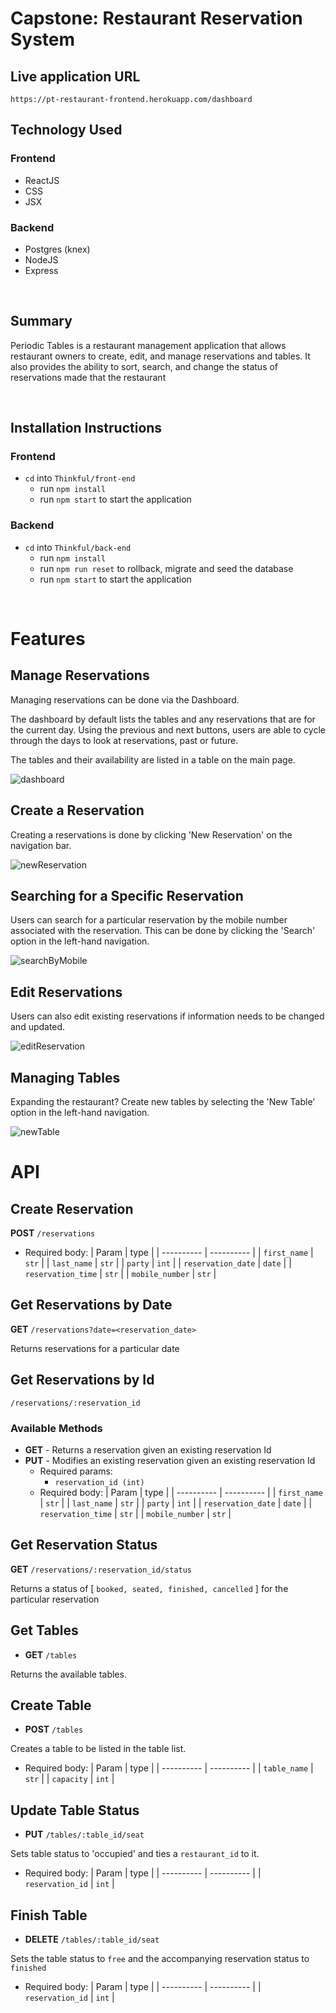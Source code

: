 # Capstone: Restaurant Reservation System

## Live application URL
`https://pt-restaurant-frontend.herokuapp.com/dashboard`

## Technology Used
### Frontend
- ReactJS
- CSS
- JSX

### Backend
- Postgres (knex)
- NodeJS
- Express

<br>

## Summary
Periodic Tables is a restaurant management application that allows restaurant owners to create, edit, and manage reservations and tables. It also provides the ability to sort, search, and change the status of reservations made that the restaurant

<br>

## Installation Instructions

### Frontend
- `cd` into `Thinkful/front-end`
  - run `npm install`
  - run `npm start` to start the application

### Backend
- `cd` into `Thinkful/back-end`
  - run `npm install`
  - run `npm run reset` to rollback, migrate and seed the database
  - run `npm start` to start the application

<br>

# Features

## Manage Reservations
Managing reservations can be done via the Dashboard.

The dashboard by default lists the tables and any reservations that are for the current day. Using the previous and next buttons, users are able to cycle through the days to look at reservations, past or future.

The tables and their availability are listed in a table on the main page.

![dashboard](https://github.com/BHowle/periodic-tables-thinkful/blob/main/images/Dashboard.PNG)

## Create a Reservation
Creating a reservations is done by clicking 'New Reservation' on the navigation bar.

![newReservation](https://github.com/BHowle/periodic-tables-thinkful/blob/main/images/CreateReservation.PNG)

## Searching for a Specific Reservation
Users can search for a particular reservation by the mobile number associated with the reservation. This can be done by clicking the 'Search' option in the left-hand navigation.

![searchByMobile](https://github.com/BHowle/periodic-tables-thinkful/blob/main/images/Search.PNG)

## Edit Reservations
Users can also edit existing reservations if information needs to be changed and updated.

![editReservation](https://github.com/BHowle/periodic-tables-thinkful/blob/main/images/EditReservation.PNG)

## Managing Tables
Expanding the restaurant? Create new tables by selecting the 'New Table' option in the left-hand navigation.

![newTable](https://github.com/BHowle/periodic-tables-thinkful/blob/main/images/CreateTables.PNG)


# API

## Create Reservation
**POST** `/reservations`
  - Required body:
    | Param      |  type     |
    | ---------- | ---------- |
    | `first_name` | `str` |
    | `last_name` | `str` |
    | `party` | `int` |
    | `reservation_date` | `date` |
    | `reservation_time` | `str` |
    | `mobile_number` | `str` |




## Get Reservations by Date
**GET** `/reservations?date=<reservation_date>`

Returns reservations for a particular date



## Get Reservations by Id
 `/reservations/:reservation_id`

### Available Methods
- **GET** - Returns a reservation given an existing reservation Id
- **PUT** - Modifies an existing reservation given an existing reservation Id
  - Required params:
    - `reservation_id (int)`
  - Required body:
    | Param      |  type     |
    | ---------- | ---------- |
    | `first_name` | `str` |
    | `last_name` | `str` |
    | `party` | `int` |
    | `reservation_date` | `date` |
    | `reservation_time` | `str` |
    | `mobile_number` | `str` |



## Get Reservation Status
**GET** `/reservations/:reservation_id/status`

Returns a status of [ `booked, seated, finished, cancelled` ] for the particular reservation



## Get Tables
- **GET** `/tables`

Returns the available tables.



## Create Table
- **POST** `/tables`

Creates a table to be listed in the table list.

 - Required body:
    | Param      |  type     |
    | ---------- | ---------- |
    | `table_name` | `str` |
    | `capacity` | `int` |



## Update Table Status
- **PUT** `/tables/:table_id/seat`

Sets table status to 'occupied' and ties a `restaurant_id` to it.

 - Required body:
    | Param      |  type     |
    | ---------- | ---------- |
    | `reservation_id` | `int` |



## Finish Table
- **DELETE** `/tables/:table_id/seat`

Sets the table status to `free` and the accompanying reservation status to `finished`
 - Required body:
    | Param      |  type     |
    | ---------- | ---------- |
    | `reservation_id` | `int` |